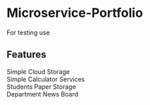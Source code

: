 # Microservice-Portfolio
For testing use
## Features
Simple Cloud Storage\
Simple Calculator Services\
Students Paper Storage\
Department News Board
